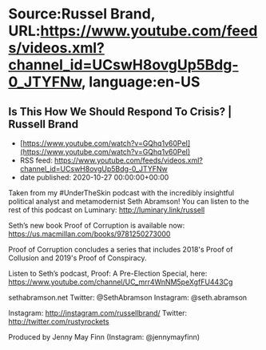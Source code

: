 # Source:Russel Brand, URL:https://www.youtube.com/feeds/videos.xml?channel_id=UCswH8ovgUp5Bdg-0_JTYFNw, language:en-US

## Is This How We Should Respond To Crisis? | Russell Brand
 - [https://www.youtube.com/watch?v=GQhq1v60PeI](https://www.youtube.com/watch?v=GQhq1v60PeI)
 - RSS feed: https://www.youtube.com/feeds/videos.xml?channel_id=UCswH8ovgUp5Bdg-0_JTYFNw
 - date published: 2020-10-27 00:00:00+00:00

Taken from my #UnderTheSkin podcast with the incredibly insightful political analyst and metamodernist Seth Abramson!
You can listen to the rest of this podcast on Luminary: http://luminary.link/russell

Seth’s new book Proof of Corruption is available now: https://us.macmillan.com/books/9781250273000

Proof of Corruption concludes a series that includes 2018's Proof of Collusion and 2019's Proof of Conspiracy.

Listen to Seth’s podcast, Proof: A Pre-Election Special, here:
https://www.youtube.com/channel/UC_mrr4WnNM5peXgfFU443Cg

sethabramson.net
Twitter: @SethAbramson
Instagram: @seth.abramson

Instagram: http://instagram.com/russellbrand/
Twitter: http://twitter.com/rustyrockets

Produced by Jenny May Finn (Instagram: @jennymayfinn)

